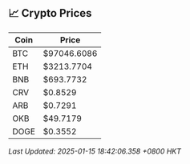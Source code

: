 ## 📈 Crypto Prices

| Coin | Price |
| ---- | ----- |
| BTC | $97046.6086 |
| ETH | $3213.7704 |
| BNB | $693.7732 |
| CRV | $0.8529 |
| ARB | $0.7291 |
| OKB | $49.7179 |
| DOGE | $0.3552 |

_Last Updated: 2025-01-15 18:42:06.358 +0800 HKT_